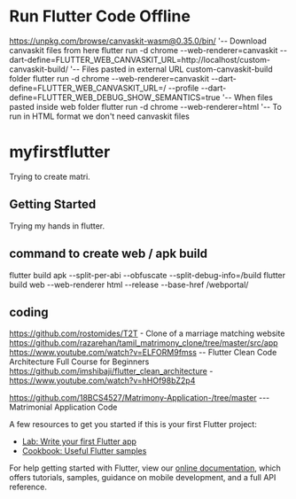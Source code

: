 # Run Flutter Code Offline 
https://unpkg.com/browse/canvaskit-wasm@0.35.0/bin/ '-- Download canvaskit files from here
flutter run -d chrome --web-renderer=canvaskit --dart-define=FLUTTER_WEB_CANVASKIT_URL=http://localhost/custom-canvaskit-build/ '-- Files pasted in external URL custom-canvaskit-build folder
flutter run -d chrome --web-renderer=canvaskit --dart-define=FLUTTER_WEB_CANVASKIT_URL=/ --profile --dart-define=FLUTTER_WEB_DEBUG_SHOW_SEMANTICS=true '-- When files pasted inside web folder
flutter run -d chrome --web-renderer=html '-- To run in HTML format we don't need canvaskit files

# myfirstflutter
Trying to create matri.

## Getting Started

Trying my hands in flutter.

## command to create web / apk build
flutter build apk --split-per-abi --obfuscate --split-debug-info=/build
flutter build web --web-renderer html --release --base-href /webportal/

## coding
https://github.com/rostomides/T2T - Clone of a marriage matching website
https://github.com/razarehan/tamil_matrimony_clone/tree/master/src/app
https://www.youtube.com/watch?v=ELFORM9fmss -- Flutter Clean Code Architecture Full Course for Beginners <br />
https://github.com/imshibaji/flutter_clean_architecture - https://www.youtube.com/watch?v=hHOf98bZ2p4 <br />

https://github.com/18BCS4527/Matrimony-Application-/tree/master --- Matrimonial Application Code <br />

A few resources to get you started if this is your first Flutter project:

- [Lab: Write your first Flutter app](https://flutter.dev/docs/get-started/codelab)
- [Cookbook: Useful Flutter samples](https://flutter.dev/docs/cookbook)

For help getting started with Flutter, view our
[online documentation](https://flutter.dev/docs), which offers tutorials,
samples, guidance on mobile development, and a full API reference.

